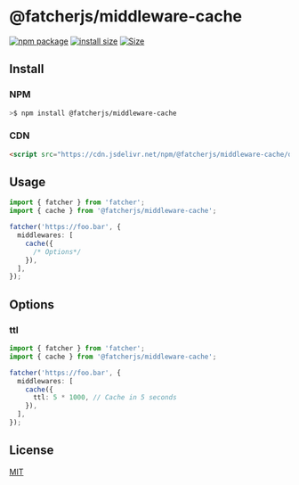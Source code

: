 # @fatcherjs/middleware-cache

<a href="https://npmjs.com/package/@fatcherjs/middleware-cache"><img src="https://img.shields.io/npm/v/@fatcherjs/middleware-cache.svg" alt="npm package"></a>
[![install size](https://packagephobia.com/badge?p=@fatcherjs/middleware-cache)](https://packagephobia.com/result?p=@fatcherjs/middleware-cache)
<a href="https://unpkg.com/@fatcherjs/middleware-cache"><img alt="Size" src="https://img.badgesize.io/https://unpkg.com/@fatcherjs/middleware-cache"></a>

## Install

### NPM

```bash
>$ npm install @fatcherjs/middleware-cache
```

### CDN

```html
<script src="https://cdn.jsdelivr.net/npm/@fatcherjs/middleware-cache/dist/index.min.js"></script>
```

## Usage

```ts
import { fatcher } from 'fatcher';
import { cache } from '@fatcherjs/middleware-cache';

fatcher('https://foo.bar', {
  middlewares: [
    cache({
      /* Options*/
    }),
  ],
});
```

## Options

### ttl

```ts
import { fatcher } from 'fatcher';
import { cache } from '@fatcherjs/middleware-cache';

fatcher('https://foo.bar', {
  middlewares: [
    cache({
      ttl: 5 * 1000, // Cache in 5 seconds
    }),
  ],
});
```

## License

[MIT](https://github.com/fanhaoyuan/fatcher/blob/master/LICENSE)
